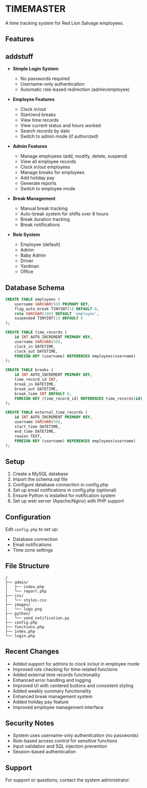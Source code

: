 # TIMEMASTER

A time tracking system for Red Lion Salvage employees.

## Features
## addstuff
- **Simple Login System**
  - No passwords required
  - Username-only authentication
  - Automatic role-based redirection (admin/employee)

- **Employee Features**
  - Clock in/out
  - Start/end breaks
  - View time records
  - View current status and hours worked
  - Search records by date
  - Switch to admin mode (if authorized)

- **Admin Features**
  - Manage employees (add, modify, delete, suspend)
  - View all employee records
  - Clock in/out employees
  - Manage breaks for employees
  - Add holiday pay
  - Generate reports
  - Switch to employee mode

- **Break Management**
  - Manual break tracking
  - Auto-break system for shifts over 8 hours
  - Break duration tracking
  - Break notifications

- **Role System**
  - Employee (default)
  - Admin
  - Baby Admin
  - Driver
  - Yardman
  - Office

## Database Schema

```sql
CREATE TABLE employees (
    username VARCHAR(50) PRIMARY KEY,
    flag_auto_break TINYINT(1) DEFAULT 0,
    role VARCHAR(100) DEFAULT 'employee',
    suspended TINYINT(1) DEFAULT 0
);

CREATE TABLE time_records (
    id INT AUTO_INCREMENT PRIMARY KEY,
    username VARCHAR(50),
    clock_in DATETIME,
    clock_out DATETIME,
    FOREIGN KEY (username) REFERENCES employees(username)
);

CREATE TABLE breaks (
    id INT AUTO_INCREMENT PRIMARY KEY,
    time_record_id INT,
    break_in DATETIME,
    break_out DATETIME,
    break_time INT DEFAULT 0,
    FOREIGN KEY (time_record_id) REFERENCES time_records(id)
);

CREATE TABLE external_time_records (
    id INT AUTO_INCREMENT PRIMARY KEY,
    username VARCHAR(50),
    start_time DATETIME,
    end_time DATETIME,
    reason TEXT,
    FOREIGN KEY (username) REFERENCES employees(username)
);
```

## Setup

1. Create a MySQL database
2. Import the schema.sql file
3. Configure database connection in config.php
4. Set up email notifications in config.php (optional)
5. Ensure Python is installed for notification system
6. Set up web server (Apache/Nginx) with PHP support

## Configuration

Edit `config.php` to set up:
- Database connection
- Email notifications
- Time zone settings

## File Structure

```
/
├── admin/
│   ├── index.php
│   └── report.php
├── css/
│   └── styles.css
├── images/
│   └── logo.png
├── python/
│   └── send_notification.py
├── config.php
├── functions.php
├── index.php
└── login.php
```

## Recent Changes

- Added support for admins to clock in/out in employee mode
- Improved role checking for time-related functions
- Added external time records functionality
- Enhanced error handling and logging
- Improved UI with centered buttons and consistent styling
- Added weekly summary functionality
- Enhanced break management system
- Added holiday pay feature
- Improved employee management interface

## Security Notes

- System uses username-only authentication (no passwords)
- Role-based access control for sensitive functions
- Input validation and SQL injection prevention
- Session-based authentication

## Support

For support or questions, contact the system administrator.

